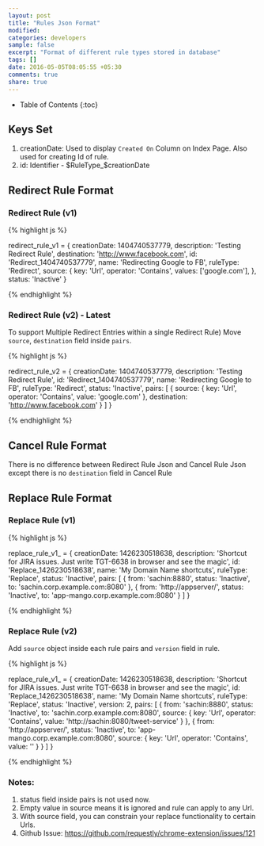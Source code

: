 ```yaml
---
layout: post
title: "Rules Json Format"
modified:
categories: developers
sample: false
excerpt: "Format of different rule types stored in database"
tags: []
date: 2016-05-05T08:05:55 +05:30
comments: true
share: true
---
```


* Table of Contents
{:toc}

## Keys Set

1. creationDate: Used to display `Created On` Column on Index Page. Also used for creating Id of rule.
2. id: Identifier - $RuleType_$creationDate

## Redirect Rule Format

### Redirect Rule (v1)

{% highlight js %}
 
  redirect_rule_v1 = { 
    creationDate: 1404740537779,
    description: 'Testing Redirect Rule',
    destination: 'http://www.facebook.com',
    id: 'Redirect_1404740537779',
    name: 'Redirecting Google to FB',
    ruleType: 'Redirect',
    source: {
      key: 'Url',
      operator: 'Contains',
      values: ['google.com'],
    },
    status: 'Inactive'
  }
  
{% endhighlight %}

### Redirect Rule (v2) - Latest

To support Multiple Redirect Entries within a single Redirect Rule)
Move `source`, `destination` field inside `pairs`.

{% highlight js %}
 
  redirect_rule_v2 = { 
   creationDate: 1404740537779,
   description: 'Testing Redirect Rule',
   id: 'Redirect_1404740537779',
   name: 'Redirecting Google to FB',
   ruleType: 'Redirect',
   status: 'Inactive',
   pairs: [
     {
       source: {
         key: 'Url',
         operator: 'Contains',
         value: 'google.com'
       },
       destination: 'http://www.facebook.com' 
     }
   ]
 }
  
{% endhighlight %}

## Cancel Rule Format

There is no difference between Redirect Rule Json and Cancel Rule Json except there is no `destination` field in Cancel Rule

## Replace Rule Format

### Replace Rule (v1)

{% highlight js %}
 
  replace_rule_v1_ = { 
   creationDate: 1426230518638,
   description: 'Shortcut for JIRA issues. Just write TGT-6638 in browser and see the magic',
   id: 'Replace_1426230518638',
   name: 'My Domain Name shortcuts',
   ruleType: 'Replace',
   status: 'Inactive',
   pairs: [
     {
       from: 'sachin:8880',
       status: 'Inactive',
       to: 'sachin.corp.example.com:8080' 
     },
     {
       from: 'http://appserver/',
       status: 'Inactive',
       to: 'app-mango.corp.example.com:8080' 
      }
   ]
 }
  
{% endhighlight %}

### Replace Rule (v2)

Add `source` object inside each rule pairs and `version` field in rule.

{% highlight js %}
 
  replace_rule_v1_ = { 
   creationDate: 1426230518638,
   description: 'Shortcut for JIRA issues. Just write TGT-6638 in browser and see the magic',
   id: 'Replace_1426230518638',
   name: 'My Domain Name shortcuts',
   ruleType: 'Replace',
   status: 'Inactive',
   version: 2,
   pairs: [
     {
        from: 'sachin:8880',
        status: 'Inactive',
        to: 'sachin.corp.example.com:8080',
        source: {
          key: 'Url',
          operator: 'Contains',
          value: 'http://sachin:8080/tweet-service'
        }
     },
     {
        from: 'http://appserver/',
        status: 'Inactive',
        to: 'app-mango.corp.example.com:8080',
        source: {
          key: 'Url',
          operator: 'Contains',
          value: ''
        }
      }
   ]
 }
  
{% endhighlight %}

### Notes:
1. status field inside pairs is not used now.
2. Empty value in source means it is ignored and rule can apply to any Url.
3. With source field, you can constrain your replace functionality to certain Urls.
4. Github Issue: https://github.com/requestly/chrome-extension/issues/121

